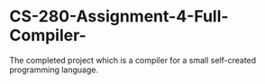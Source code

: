 # CS-280-Assignment-4-Full-Compiler-
The completed project which is a compiler for a small self-created programming language.
